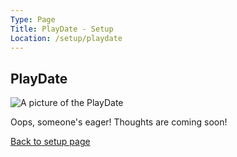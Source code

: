 ```yaml
---
Type: Page
Title: PlayDate - Setup
Location: /setup/playdate
---
```


## PlayDate

<div class="img-container-wide"> <img alt="A picture of the PlayDate" src="https://static-fastly.play.date/static/images/nowebgl-device.ad6b6e50dbd0.png"> </div>

Oops, someone's eager! Thoughts are coming soon!

[Back to setup page](/setup)